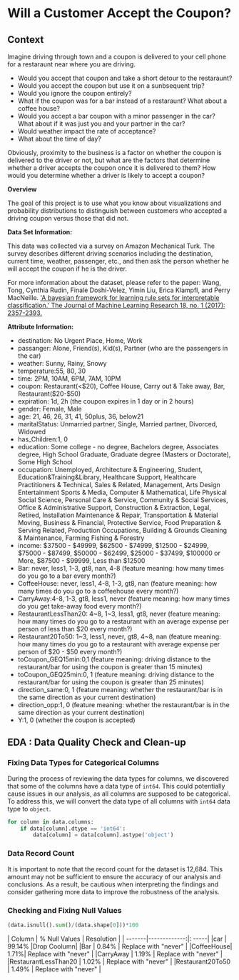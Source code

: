 # Will a Customer Accept the Coupon?

## Context ##

Imagine driving through town and a coupon is delivered to your cell phone for a restaraunt near where you are driving. 
 - Would you accept that coupon and take a short detour to the restaraunt? 
 - Would you accept the coupon but use it on a sunbsequent trip? 
 - Would you ignore the coupon entirely? 
 - What if the coupon was for a bar instead of a restaraunt? What about a coffee house? 
 - Would you accept a bar coupon with a minor passenger in the car? What about if it was just you and your partner in the car? 
 - Would weather impact the rate of acceptance? 
 - What about the time of day?

Obviously, proximity to the business is a factor on whether the coupon is delivered to the driver or not, but what are the factors that determine whether a driver accepts the coupon once it is delivered to them? How would you determine whether a driver is likely to accept a coupon?

**Overview**

The goal of this project is to use what you know about visualizations and probability distributions to distinguish between customers who accepted a driving coupon versus those that did not.

**Data Set Information:**

This data was collected via a survey on Amazon Mechanical Turk. The survey describes different driving scenarios including the destination, current time, weather, passenger, etc., and then ask the person whether he will accept the coupon if he is the driver. 

For more information about the dataset, please refer to the paper: 
Wang, Tong, Cynthia Rudin, Finale Doshi-Velez, Yimin Liu, Erica Klampfl, and Perry MacNeille. ['A bayesian framework for learning rule sets for interpretable classification.' The Journal of Machine Learning Research 18, no. 1 (2017): 2357-2393.](https://archive.ics.uci.edu/ml/datasets/in-vehicle+coupon+recommendation)

**Attribute Information:**

 - destination: No Urgent Place, Home, Work 
 - passanger: Alone, Friend(s), Kid(s), Partner (who are the passengers in the car) 
 - weather: Sunny, Rainy, Snowy 
 - temperature:55, 80, 30 
 - time: 2PM, 10AM, 6PM, 7AM, 10PM 
 - coupon: Restaurant(<$20), Coffee House, Carry out & Take away, Bar, Restaurant($20-$50) 
 - expiration: 1d, 2h (the coupon expires in 1 day or in 2 hours) 
 - gender: Female, Male 
 - age: 21, 46, 26, 31, 41, 50plus, 36, below21 
 - maritalStatus: Unmarried partner, Single, Married partner, Divorced, Widowed 
 - has_Children:1, 0 
 - education: Some college - no degree, Bachelors degree, Associates degree, High School Graduate, Graduate degree (Masters or Doctorate), Some High School 
 - occupation: Unemployed, Architecture & Engineering, Student, Education&Training&Library, Healthcare Support, Healthcare Practitioners & Technical, Sales & Related, Management, Arts Design Entertainment Sports & Media, Computer & Mathematical, Life Physical Social Science, Personal Care & Service, Community & Social Services, Office & Administrative Support, Construction & Extraction, Legal, Retired, Installation Maintenance & Repair, Transportation & Material Moving, Business & Financial, Protective Service, Food Preparation & Serving Related, Production Occupations, Building & Grounds Cleaning & Maintenance, Farming Fishing & Forestry 
 - income: $37500 - $49999, $62500 - $74999, $12500 - $24999, $75000 - $87499, $50000 - $62499, $25000 - $37499, $100000 or More, $87500 - $99999, Less than $12500
 - Bar: never, less1, 1-3, gt8, nan, 4-8 (feature meaning: how many times do you go to a bar every month?) 
 - CoffeeHouse: never, less1, 4-8, 1-3, gt8, nan (feature meaning: how many times do you go to a coffeehouse every month?) 
 - CarryAway:4-8, 1-3, gt8, less1, never (feature meaning: how many times do you get take-away food every month?) 
 - RestaurantLessThan20: 4~8, 1~3, less1, gt8, never (feature meaning: how many times do you go to a restaurant with an average expense per person of less than $20 every month?) 
 - Restaurant20To50: 1~3, less1, never, gt8, 4~8, nan (feature meaning: how many times do you go to a restaurant with average expense per person of $20 - $50 every month?) 
 - toCoupon_GEQ15min:0,1 (feature meaning: driving distance to the restaurant/bar for using the coupon is greater than 15 minutes) 
 - toCoupon_GEQ25min:0, 1 (feature meaning: driving distance to the restaurant/bar for using the coupon is greater than 25 minutes) 
 - direction_same:0, 1 (feature meaning: whether the restaurant/bar is in the same direction as your current destination) 
 - direction_opp:1, 0 (feature meaning: whether the restaurant/bar is in the same direction as your current destination) 
 - Y:1, 0 (whether the coupon is accepted) 

## EDA : Data Quality Check and Clean-up ##

### Fixing Data Types for Categorical Columns

During the process of reviewing the data types for columns, we discovered that some of the columns have a data type of `int64`. This could potentially cause issues in our analysis, as all columns are supposed to be categorical. To address this, we will convert the data type of all columns with `int64` data type to `object`.

```python
for column in data.columns:
    if data[column].dtype == 'int64':
        data[column] = data[column].astype('object')
```
### Data Record Count

It is important to note that the record count for the dataset is 12,684. This amount may not be sufficient to ensure the accuracy of our analysis and conclusions. As a result, be cautious when interpreting the findings and consider gathering more data to improve the robustness of the analysis.

### Checking and Fixing Null Values
```python
(data.isnull().sum()/(data.shape[0]))*100
```

| Column    | % Null Values | Resolution  |
| -------|-------------:|: -----|
|car        | 99.14% |Drop Coolumn|
|Bar        | 0.84%      |  Replace with "never" |
|CoffeeHouse| 1.71%|   Replace with "never"  |
|CarryAway  | 1.19%      |   Replace with "never"  |
|RestaurantLessThan20 | 1.02%      |    Replace with "never"  |
|Restaurant20To50 | 1.49%      |   Replace with "never" |
